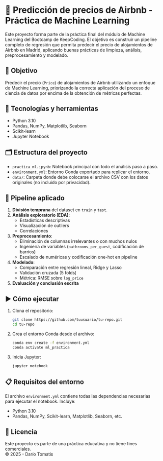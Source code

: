 # 🧠 Predicción de precios de Airbnb - Práctica de Machine Learning

Este proyecto forma parte de la práctica final del módulo de Machine Learning del Bootcamp de KeepCoding. El objetivo es construir un pipeline completo de regresión que permita predecir el precio de alojamientos de Airbnb en Madrid, aplicando buenas prácticas de limpieza, análisis, preprocesamiento y modelado.

## 📌 Objetivo

Predecir el precio (`Price`) de alojamientos de Airbnb utilizando un enfoque de Machine Learning, priorizando la correcta aplicación del proceso de ciencia de datos por encima de la obtención de métricas perfectas.

## 🧰 Tecnologías y herramientas

- Python 3.10
- Pandas, NumPy, Matplotlib, Seaborn
- Scikit-learn
- Jupyter Notebook

## 🗂️ Estructura del proyecto

- `practica_ml.ipynb`: Notebook principal con todo el análisis paso a paso.
- `environment.yml`: Entorno Conda exportado para replicar el entorno.
- `data/`: Carpeta donde debe colocarse el archivo CSV con los datos originales (no incluido por privacidad).

## 🔄 Pipeline aplicado

1. **División temprana** del dataset en `train` y `test`.
2. **Análisis exploratorio (EDA)**:
   - Estadísticas descriptivas
   - Visualización de outliers
   - Correlaciones
3. **Preprocesamiento**:
   - Eliminación de columnas irrelevantes o con muchos nulos
   - Ingeniería de variables (`bathrooms_per_guest`, codificación de barrios)
   - Escalado de numéricas y codificación one-hot en pipeline
4. **Modelado**:
   - Comparación entre regresión lineal, Ridge y Lasso
   - Validación cruzada (5 folds)
   - Métrica: RMSE sobre `log_price`
5. **Evaluación y conclusión escrita**

## ▶️ Cómo ejecutar

1. Clona el repositorio:
   ```bash
   git clone https://github.com/tuusuario/tu-repo.git
   cd tu-repo
   ```

2. Crea el entorno Conda desde el archivo:
   ```bash
   conda env create -f environment.yml
   conda activate ml_practica
   ```

3. Inicia Jupyter:
   ```bash
   jupyter notebook
   ```

## 📋 Requisitos del entorno

El archivo `environment.yml` contiene todas las dependencias necesarias para ejecutar el notebook. Incluye:
- Python 3.10
- Pandas, NumPy, Scikit-learn, Matplotlib, Seaborn, etc.

## 📄 Licencia

Este proyecto es parte de una práctica educativa y no tiene fines comerciales.  
© 2025 - Darío Tomatis
